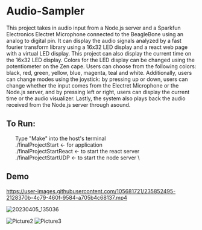 # Audio-Sampler
This project takes in audio input from a Node.js server and a Sparkfun Electronics Electret Microphone connected to the BeagleBone using an analog to digital pin. It can display the audio signals analyzed by a fast fourier transform library using a 16x32 LED display and a react web page with a virtual LED display. This project can also display the current time on the 16x32 LED display. Colors for the LED display can be changed using the potentiometer on the Zen cape. Users can choose from the following colors: black, red, green, yellow, blue, magenta, teal and white. Additionally, users can change modes using the joystick: by pressing up or down, users can change whether the input comes from the Electret Microphone or the Node.js server, and by pressing left or right, users can display the current time or the audio visualizer. Lastly, the system also plays back the audio received from the Node.js server through asound.

## To Run:
&nbsp; &nbsp; &nbsp; Type "Make" into the host's terminal  \
&nbsp; &nbsp; &nbsp; ./finalProjectStart <- for application \
&nbsp; &nbsp; &nbsp; ./finalProjectStartReact <- to start the react server \
&nbsp; &nbsp; &nbsp; ./finalProjectStartUDP <- to start the node server \

## Demo 


https://user-images.githubusercontent.com/105681721/235852495-2128370b-4c79-460f-9584-a705b4c68137.mp4

![20230405_135036](https://user-images.githubusercontent.com/105681721/235852506-0b212bf9-6e2b-46cc-bd29-76227ea3529f.jpg)

![Picture2](https://user-images.githubusercontent.com/105681721/235852884-759e0745-b6e1-4e60-a80f-d3729e9765a6.png)
![Picture3](https://user-images.githubusercontent.com/105681721/235853012-3018c84b-ca1c-443f-890e-1402713330ff.png)
